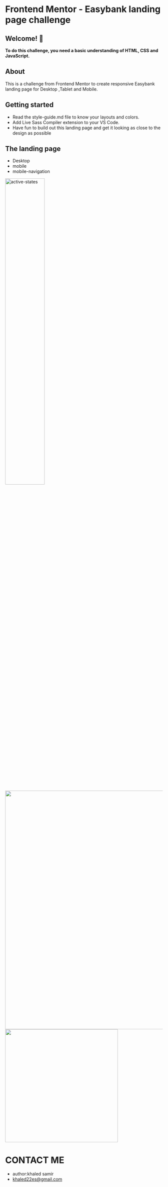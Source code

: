 # Frontend Mentor - Easybank landing page challenge 

## Welcome! 👋

**To do this challenge, you need a basic understanding of HTML, CSS and JavaScript.**

## About

This is a challenge from Frontend Mentor to create responsive Easybank landing page for Desktop ,Tablet and Mobile.

## Getting started

- Read the style-guide.md file to know your layouts and colors.
- Add Live Sass Compiler extension to your VS Code.
- Have fun to build out this landing page and get it looking as close to the design as possible

## The landing page 

- Desktop 
- mobile
- mobile-navigation

<div>
<img width="50%" height="50%" alt="active-states" src="https://user-images.githubusercontent.com/83483630/136280580-8ffdfad4-e457-488b-ae3d-a3735966a719.jpg"> 
 <img  height="760px" src= "https://user-images.githubusercontent.com/83483630/136286703-ac31064c-5390-446f-ba69-f5e132499707.jpg"> <img width="360px" height"360px"   src="https://user-images.githubusercontent.com/83483630/136286243-42dd74d9-0c34-4ffd-b866-5e715be8a024.jpg">
</div>

 # CONTACT ME 
 -  author:khaled samir 
 -  khaled22es@gmail.com
